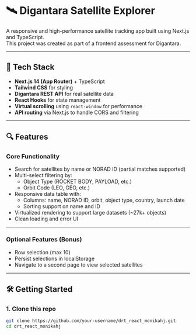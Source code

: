 # 🛰️ Digantara Satellite Explorer

A responsive and high-performance satellite tracking app built using Next.js and TypeScript.  
This project was created as part of a frontend assessment for Digantara.

---

## 🔧 Tech Stack

- **Next.js 14 (App Router)** + TypeScript
- **Tailwind CSS** for styling
- **Digantara REST API** for real satellite data
- **React Hooks** for state management
- **Virtual scrolling** using `react-window` for performance
- **API routing** via Next.js to handle CORS and filtering

---

## 🔍 Features

### Core Functionality

- Search for satellites by name or NORAD ID (partial matches supported)
- Multi-select filtering by:
  - Object Type (ROCKET BODY, PAYLOAD, etc.)
  - Orbit Code (LEO, GEO, etc.)
- Responsive data table with:
  - Columns: name, NORAD ID, orbit, object type, country, launch date
  - Sorting support on name and ID
- Virtualized rendering to support large datasets (~27k+ objects)
- Clean loading and error UI

---

### Optional Features (Bonus)

- Row selection (max 10)
- Persist selections in localStorage
- Navigate to a second page to view selected satellites

---

## 🛠️ Getting Started

### 1. Clone this repo

```bash
git clone https://github.com/your-username/drt_react_monikahj.git
cd drt_react_monikahj

